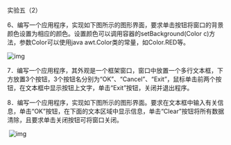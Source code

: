 实验五（2）

6、编写一个应用程序，实现如下图所示的图形界面，要求单击按钮将窗口的背景颜色设置为相应的颜色。设置颜色可以调用容器的setBackground(Color c)方法，参数Color可以使用java awt.Color类的常量，如Color.RED等。

![img](file:///C:\Users\lenovo\AppData\Local\Temp\msohtmlclip1\01\clip_image001.png)

7．编写一个应用程序，其外观是一个框架窗口，窗口中放置一个多行文本框，下方放置3个按钮，3个按钮名分别为“OK”、“Cancel”、“Exit”，鼠标单击前两个按钮，在文本框中显示按钮上文字，单击“Exit”按钮，关闭并退出程序。

8．编写一个应用程序，实现如下图所示的图形界面。要求在文本框中输入有关信息，单击“OK”按钮，在下面的文本区域中显示信息，单击“Clear”按钮将所有数据清除，且要求单击关闭按钮可将窗口关闭。

​             ![img](file:///C:\Users\lenovo\AppData\Local\Temp\msohtmlclip1\01\clip_image002.png)